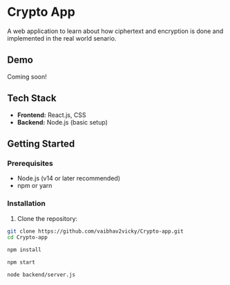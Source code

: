 # Crypto App

A web application to learn about how ciphertext and encryption is done and implemented in the real world senario.


## Demo

Coming soon!

## Tech Stack

- **Frontend:** React.js, CSS
- **Backend:** Node.js (basic setup)

## Getting Started

### Prerequisites

- Node.js (v14 or later recommended)
- npm or yarn

### Installation

1. Clone the repository:

```bash
git clone https://github.com/vaibhav2vicky/Crypto-app.git
cd Crypto-app

npm install

npm start

node backend/server.js
